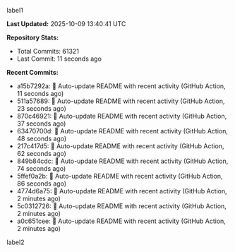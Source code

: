 
label1 
<!-- ACTIVITY_START -->
**Last Updated:** 2025-10-09 13:40:41 UTC

**Repository Stats:**
- Total Commits: 61321
- Last Commit: 11 seconds ago

**Recent Commits:**
- a15b7292a: 🤖 Auto-update README with recent activity (GitHub Action, 11 seconds ago)
- 511a57689: 🤖 Auto-update README with recent activity (GitHub Action, 23 seconds ago)
- 870c46921: 🤖 Auto-update README with recent activity (GitHub Action, 37 seconds ago)
- 63470700d: 🤖 Auto-update README with recent activity (GitHub Action, 48 seconds ago)
- 217c417d5: 🤖 Auto-update README with recent activity (GitHub Action, 62 seconds ago)
- 849b84cdc: 🤖 Auto-update README with recent activity (GitHub Action, 74 seconds ago)
- 5ffef0a2b: 🤖 Auto-update README with recent activity (GitHub Action, 86 seconds ago)
- 4774d6a75: 🤖 Auto-update README with recent activity (GitHub Action, 2 minutes ago)
- 5c0312726: 🤖 Auto-update README with recent activity (GitHub Action, 2 minutes ago)
- a0c651cee: 🤖 Auto-update README with recent activity (GitHub Action, 2 minutes ago)
<!-- ACTIVITY_END -->

label2
